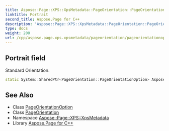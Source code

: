 ```yaml
---
title: Aspose::Page::XPS::XpsMetadata::PageOrientation::PageOrientationOption::Portrait field
linktitle: Portrait
second_title: Aspose.Page for C++
description: 'Aspose::Page::XPS::XpsMetadata::PageOrientation::PageOrientationOption::Portrait field. Standard Orientation in C++.'
type: docs
weight: 200
url: /cpp/aspose.page.xps.xpsmetadata/pageorientation/pageorientationoption/portrait/
---
```

## Portrait field


Standard Orientation.

```cpp
static System::SharedPtr<PageOrientation::PageOrientationOption> Aspose::Page::XPS::XpsMetadata::PageOrientation::PageOrientationOption::Portrait
```

## See Also

* Class [PageOrientationOption](../)
* Class [PageOrientation](../../)
* Namespace [Aspose::Page::XPS::XpsMetadata](../../../)
* Library [Aspose.Page for C++](../../../../)
